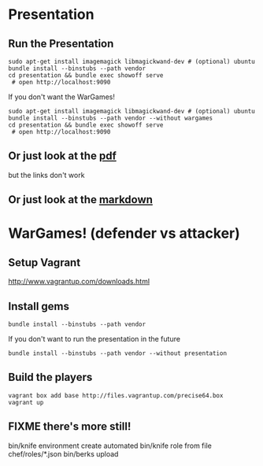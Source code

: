 # Presentation

## Run the Presentation

```
sudo apt-get install imagemagick libmagickwand-dev # (optional) ubuntu
bundle install --binstubs --path vendor
cd presentation && bundle exec showoff serve
 # open http://localhost:9090
```

If you don't want the WarGames!

```
sudo apt-get install imagemagick libmagickwand-dev # (optional) ubuntu
bundle install --binstubs --path vendor --without wargames
cd presentation && bundle exec showoff serve
 # open http://localhost:9090
```

## Or just look at the [pdf](https://github.com/jro/automated_security/blob/master/presentation.pdf?raw=true)
but the links don't work

## Or just look at the [markdown](https://github.com/jro/automated_security/blob/master/presentation/one/01_slide.md)

# WarGames! (defender vs attacker)

## Setup Vagrant

http://www.vagrantup.com/downloads.html

## Install gems

```
bundle install --binstubs --path vendor
```

If you don't want to run the presentation in the future

```
bundle install --binstubs --path vendor --without presentation
```

## Build the players

```
vagrant box add base http://files.vagrantup.com/precise64.box
vagrant up
```

## FIXME there's more still!

bin/knife environment create automated
bin/knife role from file chef/roles/*.json
bin/berks upload

